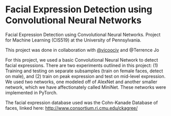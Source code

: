 # Facial Expression Detection using Convolutional Neural Networks
Facial Expression Detection using Convolutional Neural Networks. Project for Machine Learning (CIS519) at the University of Pennsylvania.

This project was done in collaboration with [@vicoociv](https://github.com/vicoociv) and @Terrence Jo

For this project, we used a basic Convolutional Neural Network to detect facial expressions. There are two experiments outlined in this project: (1) Training and testing on separate subsamples (train on female faces, detect on male), and (2) train on peak expression and test on mid-level expression. We used two networks, one modeled off of AlexNet and another smaller network, which we have affectionately called MiniNet. These networks were implemented in PyTorch. 

The facial expression database used was the Cohn-Kanade Database of faces, linked here: http://www.consortium.ri.cmu.edu/ckagree/
